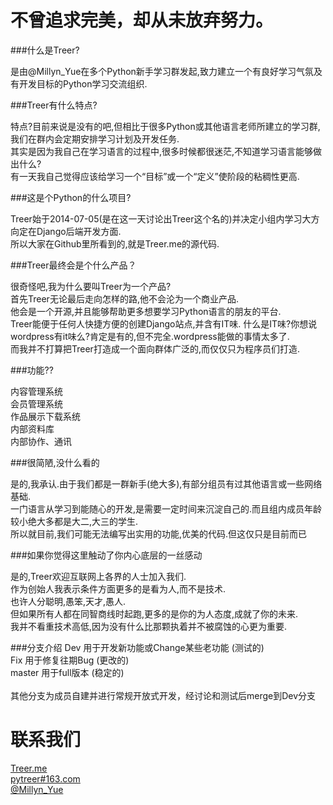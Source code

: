 不曾追求完美，却从未放弃努力。
=============================

###什么是Treer?

是由@Millyn_Yue在多个Python新手学习群发起,致力建立一个有良好学习气氛及有开发目标的Python学习交流组织.


###Treer有什么特点?

特点?目前来说是没有的吧,但相比于很多Python或其他语言老师所建立的学习群,我们在群内会定期安排学习计划及开发任务.<br />
其实是因为我自己在学习语言的过程中,很多时候都很迷茫,不知道学习语言能够做出什么?<br />
有一天我自己觉得应该给学习一个“目标”或一个“定义”使阶段的粘稠性更高.<br />


###这是个Python的什么项目?

Treer始于2014-07-05(是在这一天讨论出Treer这个名的)并决定小组内学习大方向定在Django后端开发方面.<br />
所以大家在Github里所看到的,就是Treer.me的源代码.<br />



###Treer最终会是个什么产品？

很奇怪吧,我为什么要叫Treer为一个产品?<br />
首先Treer无论最后走向怎样的路,他不会沦为一个商业产品.<br />
他会是一个开源,并且能够帮助更多想要学习Python语言的朋友的平台.<br />
Treer能便于任何人快捷方便的创建Django站点,并含有IT味.
什么是IT味?你想说wordpress有it味么?肯定是有的,但不完全.wordpress能做的事情太多了.<br />
而我并不打算把Treer打造成一个面向群体广泛的,而仅仅只为程序员们打造.<br />


###功能??

内容管理系统<br />
会员管理系统<br />
作品展示下载系统<br />
内部资料库<br />
内部协作、通讯<br />


###很简陋,没什么看的

是的,我承认.由于我们都是一群新手(绝大多),有部分组员有过其他语言或一些网络基础.<br />
一门语言从学习到能随心的开发,是需要一定时间来沉淀自己的.而且组内成员年龄较小绝大多都是大二,大三的学生.<br />
所以就目前,我们可能无法编写出实用的功能,优美的代码.但这仅只是目前而已<br />


###如果你觉得这里触动了你内心底层的一丝感动

是的,Treer欢迎互联网上各界的人士加入我们.<br />
作为创始人我表示条件方面更多的是看为人,而不是技术.<br />
也许人分聪明,愚笨,天才,愚人.<br />
但如果所有人都在同智商线时起跑,更多的是你的为人态度,成就了你的未来.<br />
我并不看重技术高低,因为没有什么比那颗执着并不被腐蚀的心更为重要.<br />


###分支介绍
Dev 用于开发新功能或Change某些老功能 (测试的)<br />
Fix 用于修复往期Bug (更改的)<br />
master 用于full版本 (稳定的)<br />
<br />
其他分支为成员自建并进行常规开放式开发，经讨论和测试后merge到Dev分支<br />

联系我们
=============================
[Treer.me](http://www.treer.me)<br />
[pytreer#163.com](mailto:pytreer@163.com)<br />
[@Millyn_Yue](https://twitter.com/Millyn_yue)<br />
